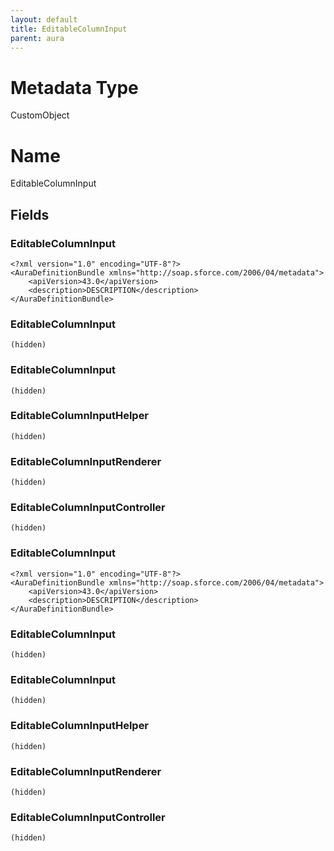 ```yaml
---
layout: default
title: EditableColumnInput
parent: aura
---
```

# Metadata Type
CustomObject

# Name
EditableColumnInput
## Fields
### EditableColumnInput

```
<?xml version="1.0" encoding="UTF-8"?>
<AuraDefinitionBundle xmlns="http://soap.sforce.com/2006/04/metadata">
    <apiVersion>43.0</apiVersion>
    <description>DESCRIPTION</description>
</AuraDefinitionBundle>
```
### EditableColumnInput

```
(hidden)
```
### EditableColumnInput

```
(hidden)
```
### EditableColumnInputHelper

```
(hidden)
```
### EditableColumnInputRenderer

```
(hidden)
```
### EditableColumnInputController

```
(hidden)
```
### EditableColumnInput

```
<?xml version="1.0" encoding="UTF-8"?>
<AuraDefinitionBundle xmlns="http://soap.sforce.com/2006/04/metadata">
    <apiVersion>43.0</apiVersion>
    <description>DESCRIPTION</description>
</AuraDefinitionBundle>
```
### EditableColumnInput

```
(hidden)
```
### EditableColumnInput

```
(hidden)
```
### EditableColumnInputHelper

```
(hidden)
```
### EditableColumnInputRenderer

```
(hidden)
```
### EditableColumnInputController

```
(hidden)
```

